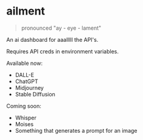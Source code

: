 # ailment

> pronounced "ay - eye - lament"

An ai dashboard for aaalllll the API's.

Requires API creds in environment variables.

Available now:
- DALL-E
- ChatGPT
- Midjourney
- Stable Diffusion

Coming soon:
- Whisper
- Moises
- Something that generates a prompt for an image